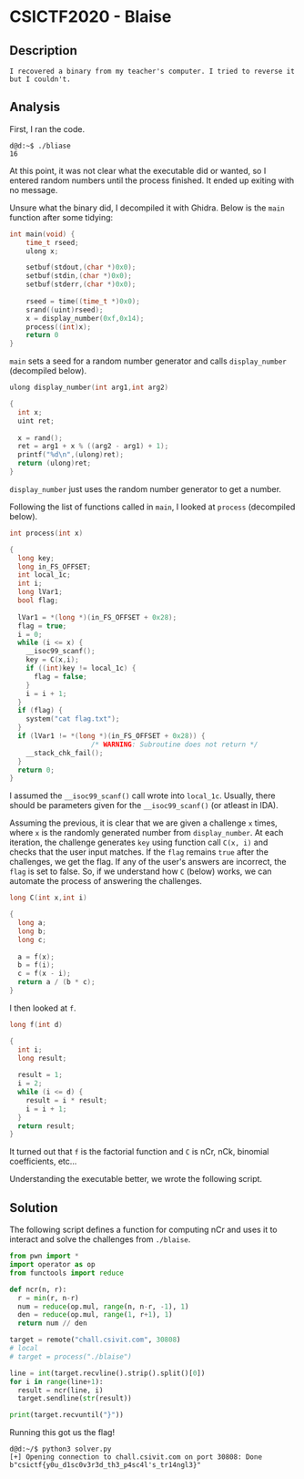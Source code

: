 # CSICTF2020 - Blaise

## Description
`I recovered a binary from my teacher's computer. I tried to reverse it but I couldn't.`

## Analysis
First, I ran the code.

```Shell
d@d:~$ ./bliase
16
```

At this point, it was not clear what the executable did or wanted, so I entered random numbers until the process finished. It ended up exiting with no message.

Unsure what the binary did, I decompiled it with Ghidra. Below is the `main` function after some tidying:

```C
int main(void) {
    time_t rseed;
    ulong x;

    setbuf(stdout,(char *)0x0);
    setbuf(stdin,(char *)0x0);
    setbuf(stderr,(char *)0x0); 
    
    rseed = time((time_t *)0x0);
    srand((uint)rseed);
    x = display_number(0xf,0x14);
    process((int)x);
    return 0  
}
```

`main` sets a seed for a random number generator and calls `display_number` (decompiled below).

```C
ulong display_number(int arg1,int arg2)

{
  int x;
  uint ret;
  
  x = rand();
  ret = arg1 + x % ((arg2 - arg1) + 1);
  printf("%d\n",(ulong)ret);
  return (ulong)ret;
}
```

`display_number` just uses the random number generator to get a number.

Following the list of functions called in `main`, I looked at `process` (decompiled below).

```C
int process(int x)

{
  long key;
  long in_FS_OFFSET;
  int local_1c;
  int i;
  long lVar1;
  bool flag;
  
  lVar1 = *(long *)(in_FS_OFFSET + 0x28);
  flag = true;
  i = 0;
  while (i <= x) {
    __isoc99_scanf();
    key = C(x,i);
    if ((int)key != local_1c) {
      flag = false;
    }
    i = i + 1;
  }
  if (flag) {
    system("cat flag.txt");
  }
  if (lVar1 != *(long *)(in_FS_OFFSET + 0x28)) {
                    /* WARNING: Subroutine does not return */
    __stack_chk_fail();
  }
  return 0;
}
```

I assumed the `__isoc99_scanf()` call wrote into `local_1c`. Usually, there should be parameters given for the `__isoc99_scanf()` (or atleast in IDA). 

Assuming the previous, it is clear that we are given a challenge `x` times, where `x` is the randomly generated number from `display_number`. At each iteration, the challenge generates `key` using function call `C(x, i)` and checks that the user input matches. If the `flag` remains `true` after the challenges, we get the flag. If any of the user's answers are incorrect, the `flag` is set to false. So, if we understand how `C` (below) works, we can automate the process of answering the challenges.

```C
long C(int x,int i)

{
  long a;
  long b;
  long c;
  
  a = f(x);
  b = f(i);
  c = f(x - i);
  return a / (b * c);
}
```

I then looked at `f`.

```C
long f(int d)

{
  int i;
  long result;
  
  result = 1;
  i = 2;
  while (i <= d) {
    result = i * result;
    i = i + 1;
  }
  return result;
}
```

It turned out that `f` is the factorial function and `C` is nCr, nCk, binomial coefficients, etc...

Understanding the executable better, we wrote the following script.

## Solution
The following script defines a function for computing nCr and uses it to interact and solve the challenges from `./blaise`.

```Python
from pwn import *
import operator as op
from functools import reduce

def ncr(n, r):
  r = min(r, n-r)
  num = reduce(op.mul, range(n, n-r, -1), 1)
  den = reduce(op.mul, range(1, r+1), 1)
  return num // den

target = remote("chall.csivit.com", 30808)
# local
# target = process("./blaise")

line = int(target.recvline().strip().split()[0])
for i in range(line+1):
  result = ncr(line, i)
  target.sendline(str(result))

print(target.recvuntil("}"))
```

Running this got us the flag!

```Shell
d@d:~/$ python3 solver.py
[+] Opening connection to chall.csivit.com on port 30808: Done
b"csictf{y0u_d1sc0v3r3d_th3_p4sc4l's_tr14ngl3}"
```
